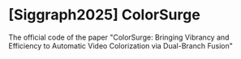 # [Siggraph2025] ColorSurge
The official code of the paper "ColorSurge: Bringing Vibrancy and Efficiency to Automatic Video Colorization via Dual-Branch Fusion"

